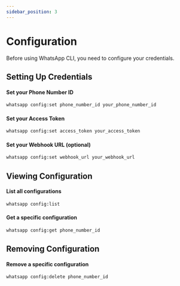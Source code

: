 ```yaml
---
sidebar_position: 3
---
```


# Configuration

Before using WhatsApp CLI, you need to configure your credentials.

## Setting Up Credentials

#### Set your Phone Number ID
```bash
whatsapp config:set phone_number_id your_phone_number_id
```

#### Set your Access Token
```bash
whatsapp config:set access_token your_access_token
```

#### Set your Webhook URL (optional)
```bash
whatsapp config:set webhook_url your_webhook_url
```
    
## Viewing Configuration

#### List all configurations
```bash
whatsapp config:list
```

#### Get a specific configuration
```bash
whatsapp config:get phone_number_id
```

## Removing Configuration

#### Remove a specific configuration
```bash
whatsapp config:delete phone_number_id
```

